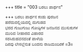 +++
title = "003 ಬರಲು ಪಾರ್ಥನ"

+++
ಬರಲು ಪಾರ್ಥನ ಕಂಡು ಪುರಜನ  
ಹರೆದುದಲ್ಲಿಯದಲ್ಲಿ ದುಗುಡದ  
ಭರದ ಗುಜುಗುಜು ಗೋಷ್ಠಿಗಳ ಜನಜನದ ಮುಸುಕುಗಳ  
ಮುರಿದ ನೀಹಾರದ ವಿಹಾರದ  
ಸರಸಿರುಹವನದಂತೆ ಪಾಳೆಯ  
ದಿರವು ಲೇಸಲ್ಲೆನುತ ಬಂದನು ರಾಜಮಂದಿರಕೆ       ॥3॥